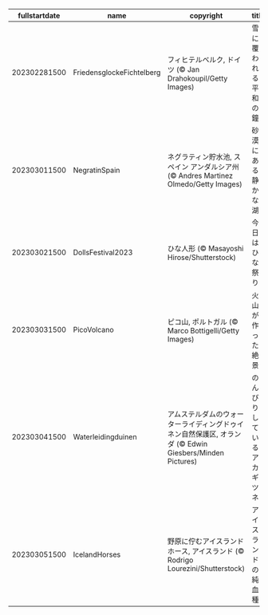 |fullstartdate|name|copyright|title|image|
|--|--|--|--|--|
202302281500|FriedensglockeFichtelberg|フィヒテルベルク, ドイツ (© Jan Drahokoupil/Getty Images)|雪に覆われる平和の鐘|![](/ja-JP/2023/03/202302281500FriedensglockeFichtelberg.jpg)|
202303011500|NegratinSpain|ネグラティン貯水池, スペイン アンダルシア州 (© Andres Martinez Olmedo/Getty Images)|砂漠にある静かな湖|![](/ja-JP/2023/03/202303011500NegratinSpain.jpg)|
202303021500|DollsFestival2023|ひな人形 (© Masayoshi Hirose/Shutterstock)|今日はひな祭り|![](/ja-JP/2023/03/202303021500DollsFestival2023.jpg)|
202303031500|PicoVolcano|ピコ山, ポルトガル (© Marco Bottigelli/Getty Images)|火山が作った絶景|![](/ja-JP/2023/03/202303031500PicoVolcano.jpg)|
202303041500|Waterleidingduinen|アムステルダムのウォーターライディングドゥイネン自然保護区, オランダ (© Edwin Giesbers/Minden Pictures)|のんびりしているアカギツネ|![](/ja-JP/2023/03/202303041500Waterleidingduinen.jpg)|
202303051500|IcelandHorses|野原に佇むアイスランドホース, アイスランド (© Rodrigo Lourezini/Shutterstock)|アイスランドの純血種|![](/ja-JP/2023/03/202303051500IcelandHorses.jpg)|
